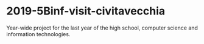 # 2019-5Binf-visit-civitavecchia
Year-wide project for the last year of the high school, computer science and information technologies.
